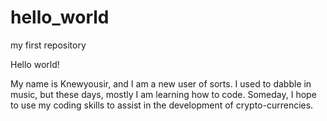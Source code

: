 # hello_world
my first repository

Hello world!

My name is Knewyousir, and I am a new user of sorts.
I used to dabble in music, but these days, mostly I am learning how to code.
Someday, I hope to use my coding skills to assist in the development of crypto-currencies.


